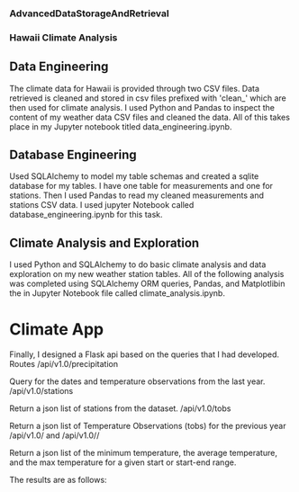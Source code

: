 ### AdvancedDataStorageAndRetrieval
### Hawaii Climate Analysis

## Data Engineering
The climate data for Hawaii is provided through two CSV files. Data retrieved is cleaned and stored in csv  files prefixed with 'clean_' which are then used for climate analysis.
I used Python and Pandas to inspect the content of my weather data CSV files and cleaned the data.
All of this takes place in my Jupyter notebook titled data_engineering.ipynb.

## Database Engineering
Used SQLAlchemy to model my table schemas and created a sqlite database for my tables. I have one table for measurements and one for stations. Then I used Pandas to read my cleaned measurements and stations CSV data. I used jupyter Notebook called database_engineering.ipynb for this task.

## Climate Analysis and Exploration
I used Python and SQLAlchemy to do basic climate analysis and data exploration on my new weather station tables. All of the following analysis was completed using SQLAlchemy ORM queries, Pandas, and Matplotlibin the in Jupyter Notebook file called climate_analysis.ipynb.

# Climate App
Finally, I designed a Flask api based on the queries that I had developed.
Routes
/api/v1.0/precipitation

Query for the dates and temperature observations from the last year.
/api/v1.0/stations

Return a json list of stations from the dataset.
/api/v1.0/tobs

Return a json list of Temperature Observations (tobs) for the previous year
/api/v1.0/<start> and /api/v1.0/<start>/<end>

Return a json list of the minimum temperature, the average temperature, and the max temperature for a given start or start-end range.

The results are as follows:
